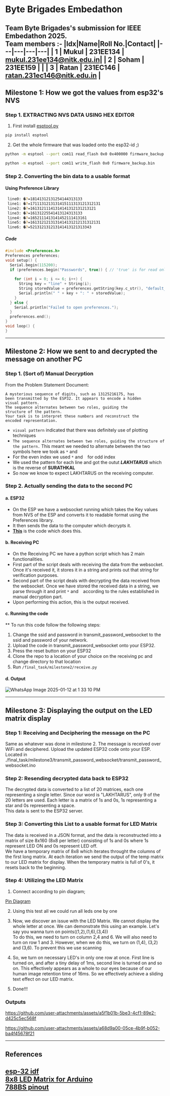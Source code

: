 # Byte Brigades Embedathon

Team Byte Brigades's submission for IEEE Embedathon 2025. </br>
Team members :-
|Idx|Name|Roll No.|Contact|
|---|---|---|---|
| 1 | Mukul  | 231EE134   |  mukul.231ee134@nitk.edu.in|
| 2 | Soham | 231EE159  |   |
| 3 | Ratan | 231EC146  | ratan.231ec146@nitk.edu.in  |
---
## Milestone 1: How we got the values from esp32's NVS

### Step 1. EXTRACTING NVS DATA USING HEX EDITOR
1. First install [esptool.py](https://docs.espressif.com/projects/esptool/en/latest/esp32/) 
```python 
pip install esptool
```
2. Get the whole firmware that was loaded onto the esp32-id ;)
```bash
python -m esptool --port com11 read_flash 0x0 0x400000 firmware_backup.bin
```
```bash
python -m esptool --port com11 write_flash 0x0 firmware_backup.bin
```



### Step 2. Converting the bin data to a usable format

####  Using Preference Library



```bash
 line0: �?=18141312131254144313133
 line1: �?=1711131213131415111313121312131
 line2: �?=16131211141314141312131213121
 line3: �?=16131225541413124313133
 line4: �?=1652111413141452111413161
 line5: �?=1613121213131414131212131312131
 line6: �?=521312131213141413121313343
```

##### Code
```cpp
#include <Preferences.h>
Preferences preferences;
void setup() {
  Serial.begin(115200);
  if (preferences.begin("Passwords", true)) { // 'true' is for read only mode
   
    for (int i = 0; i <= 6; i++) {
      String key = "line" + String(i); 
      String storedValue = preferences.getString(key.c_str(), "default_value"); 
      Serial.println(" " + key + ": " + storedValue);
    }
  } else {
    Serial.println("Failed to open preferences.");
  }
  preferences.end();
}
void loop() {
}
```

---
## Milestone 2: How we sent to and decrypted the message on another PC

### Step 1. (Sort of) Manual Decryption

From the Problem Statement Document:
```
A mysterious sequence of digits, such as 13125216175, has
been transmitted by the ESP32. It appears to encode a hidden
visual pattern.
The sequence alternates between two roles, guiding the
structure of the pattern.
Your task is to interpret these numbers and reconstruct the
encoded representation.
```

- `visual pattern` indicated that there was definitely use of plotting techniques 
- `The sequence alternates between two roles, guiding the
structure of the pattern.` This meant we needed to alternate between the two symbols here we took as `*` and ` `
- For the even index we used `*` and ` ` for odd index
- We used the pattern for each line and got the outut ***LAKHTARUS*** which is the reverse of **SURATHKAL**
- So now we know to expect LAKHTARUS on the receiving computer.

### Step 2. Actually sending the data to the second PC
#### a. ESP32
- On the ESP we have a websocket running which takes the Key values from NVS of the ESP and converts it to readable format using the Preferences library.
- It then sends the data to the computer which decrypts it.
- **[This](https://github.com/user-attachments/assets/a5f1b01b-5be3-4cf1-89e2-d425c5ec568f
)** is the code which does this.

#### b. Receiving PC
- On the Receiving PC we have a python script which has 2 main functionalities.
- First part of the script deals with receiving the data from the websocket. Once it's received it, it stores it in a string and prints out that string for verification purposes.
- Second part of the script deals with decrypting the data received from the websocket. Once we have stored the received data in a string, we parse through it and print `*` and ` ` according to the rules established in manual decryption part.
- Upon performing this action, this is the output received.

#### c. Running the code
** To run this code follow the following steps:

  1. Change the ssid and password in transmit_password_websocket to the ssid and password of your network.
  2. Upload the code in transmit_password_websocket onto your ESP32.
  3. Press the reset button on your ESP32
  4. Clone the repo to a location of your choice on the receiving pc and change directory to that location
  5. Run `/final_task/milestone2/receive.py`

#### d. Output
![WhatsApp Image 2025-01-12 at 1 33 10 PM](https://github.com/user-attachments/assets/dc04f68a-a462-434f-ac59-07edbb866776)





---
## Milestone 3: Displaying the output on the LED matrix display
### Step 1: Receiving and Deciphering the message on the PC
Same as whatever was done in milestone 2. The message is received over WiFi and deciphered. Upload the updated ESP32 code onto your ESP. Located in ./final_task/milestone3/transmit_password_websocket/transmit_password_websocket.ino

### Step 2: Resending decrypted data back to ESP32
The decrypted data is converted to a list of 20 matrices, each one representing a single letter. Since our word is "LAKHTARUS", only 9 of the 20 letters are used. Each letter is a matrix of 1s and 0s, 1s representing a star and 0s representing a space.</br>
This data is sent to the ESP32 server.

### Step 3: Converting this List to a usable format for LED Matrix
The data is received in a JSON format, and the data is reconstructed into a matrix of size 8x160 (8x8 per letter) consisting of 1s and 0s where 1s represent LED ON and 0s represent LED off.</br> We have a temporary matrix of 8x8 which iterates throught the columns of the first long matrix. At each iteration we send the output of the temp matrix to our LED matrix for display. When the temporary matrix is full of 0's, it resets back to the beginning.

### Step 4: Utilizing the LED Matrix
1. Connect according to pin diagram; 

[Pin Diagram](https://github.com/user-attachments/assets/dbb8e165-42bf-461e-ba61-3153b3837cc0)


2. Using this test all  we could run all leds one by one 
  
3. Now, we discover an issue with the LED Matrix. We cannot display the whole letter at once. We can demonstrate this using an example. Let's say you wanna turn on points((1,2),(1,6),(3,4)) </br>
To do this, we need to turn on column 2,4 and 6. We will also need to turn on row 1 and 3. However, when we do this, we turn on (1,4), (3,2) and (3,6). To prevent this we use scanning


4. So, we turn on necessary LED's in only one row at once. First line is turned on, and after a tiny delay of 1ms, second line is turned on and so on. This effectively appears as a whole to our eyes because of our human image retention time of 16ms. So we effectively achieve a sliding text effect on our LED matrix.

5. Done!!!

### Outputs

https://github.com/user-attachments/assets/a5f1b01b-5be3-4cf1-89e2-d425c5ec568f

https://github.com/user-attachments/assets/a68d9a00-05ce-4b9f-b052-ba4f45678f21



---

## References

[esp-32 idf](https://github.com/espressif/esp-idf) </br>
[8x8 LED Matrix for Arduino](https://youtu.be/G4lIo-MRSiY?si=LezqKGx4KDTxJ4l9) </br>
[788BS pinout](https://www.electronics-lab.com/community/index.php?/topic/48060-788bs-led-matrix-pinout/)
---
